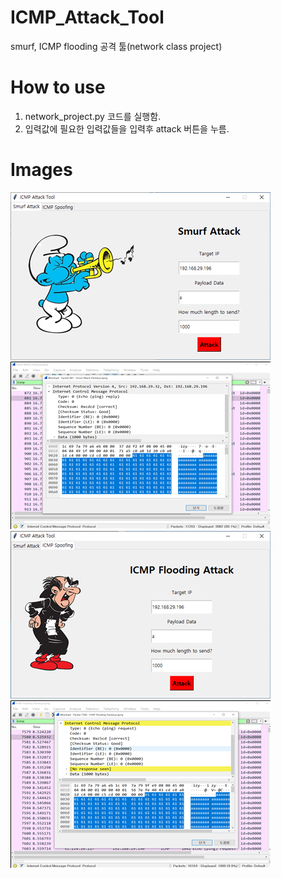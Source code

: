 # ICMP_Attack_Tool
smurf, ICMP flooding 공격 툴(network class project)

# How to use
1. network_project.py 코드를 실행함.
2. 입력값에 필요한 입력값들을 입력후 attack 버튼을 누름.

# Images
![대체 텍스트](./how-to-use/images/smurf.png)
![대체 텍스트](./how-to-use/images/smurf_result.png)
![대체 텍스트](./how-to-use/images/icmp.png)
![대체 텍스트](./how-to-use/images/icmp_result.png)
